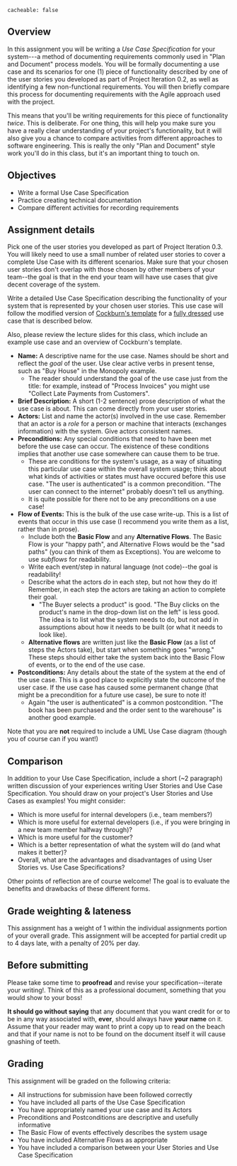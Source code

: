 ```
cacheable: false
```

## Overview

In this assignment you will be writing a *Use Case Specification* for your system---a method of documenting requirements commonly used in "Plan and Document" process models. You will be formally documenting a use case and its scenarios for one (1) piece of functionality described by one of the user stories you developed as part of Project Iteration 0.2, as well as identifying a few non-functional requirements. You will then briefly compare this process for documenting requirements with the Agile approach used with the project.

This means that you'll be writing requirements for this piece of functionality *twice*. This is deliberate. For one thing, this will help you make sure you have a really clear understanding of your project's functionality, but it will also give you a chance to compare activities from different approaches to software engineering. This is really the only "Plan and Document" style work you'll do in this class, but it's an important thing to touch on.

## Objectives

* Write a formal Use Case Specification
* Practice creating technical documentation
* Compare different activities for recording requirements

## Assignment details

Pick one of the user stories you developed as part of Project Iteration 0.3. You will likely need to use a small number of related user stories to cover a complete Use Case with its different scenarios. Make sure that your chosen user stories don't overlap with those chosen by other members of your team--the goal is that in the end your team will have use cases that give decent coverage of the system.

Write a detailed Use Case Specification describing the functionality of your system that is represented by your chosen user stories. This use case will follow the modified version of [Cockburn's template](http://alistair.cockburn.us/get/2465) for a [fully dressed](https://en.wikipedia.org/wiki/Use_case#Fully_dressed) use case that is described below.

Also, please review the lecture slides for this class, which include an example use case and an overview of Cockburn's template.

* **Name:** A descriptive name for the use case. Names should be short and reflect the <em>goal</em> of the user. Use clear active verbs in present tense, such as "Buy House" in the Monopoly example.
    * The reader should understand the goal of the use case just from the title: for example, instead of "Process Invoices" you might use "Collect Late Payments from Customers".
* **Brief Description:** A short (1-2 sentence) prose description of what the use case is about. This can come directly from your user stories.
* **Actors:** List and name the actor(s) involved in the use case. Remember that an actor is a *role* for a person or machine that interacts (exchanges information) with the system. Give actors consistent names.
* **Preconditions:** Any special conditions that need to have been met before the use case can occur. The existence of these conditions implies that another use case somewhere can cause them to be true.
    * These are conditions for the system's usage, as a way of situating this particular use case within the overall system usage; think about what kinds of activities or states must have occured before this use case. "The user is authenticated" is a common precondition. "The user can connect to the internet" probably doesn't tell us anything.
    * It is quite possible for there not to be any preconditions on a use case!
* **Flow of Events:** This is the bulk of the use case write-up. This is a list of events that occur in this use case (I recommend you write them as a list, rather than in prose).
    * Include both the **Basic Flow** and any **Alternative Flows**. The Basic Flow is your "happy path", and Alternative Flows would be the "sad paths" (you can think of them as Exceptions). You are welcome to use *subflows* for readability.
    * Write each event/step in natural language (not code)--the goal is readability!
    * Describe what the actors *do* in each step, but not how they do it! Remember, in each step the actors are taking an action to complete their goal.
      * "The Buyer selects a product" is good. "The Buy clicks on the product's name in the drop-down list on the left" is less good. The idea is to list what the system needs to do, but not add in assumptions about how it needs to be built (or what it needs to look like).
    * **Alternative flows** are written just like the **Basic Flow** (as a list of steps the Actors take), but start when something goes "wrong." These steps should either take the system back into the Basic Flow of events, or to the end of the use case.
* **Postconditions:** Any details about the state of the system at the end of the use case. This is a good place to explicitly state the outcome of the user case. If the use case has caused some permanent change (that might be a precondition for a future use case), be sure to note it!
    * Again "the user is authenticated" is a common postcondition. "The book has been purchased and the order sent to the warehouse" is another good example.

Note that you are **not** required to include a UML Use Case diagram (though you of course can if you want!)

## Comparison

In addition to your Use Case Specification, include a short (~2 paragraph) written discussion of your experiences writing User Stories and Use Case Specification. You should draw on your project's User Stories and Use Cases as examples! You might consider:

* Which is more useful for internal developers (i.e., team members?)
* Which is more useful for external developers (i.e., if you were bringing in a new team member halfway through)?
* Which is more useful for the customer?
* Which is a better representation of what the system will do (and what makes it better)?
* Overall, what are the advantages and disadvantages of using User Stories vs. Use Case Specifications?

Other points of reflection are of course welcome! The goal is to evaluate the benefits and drawbacks of these different forms.

## Grade weighting & lateness

This assignment has a weight of 1 within the individual assignments portion of your overall grade. This assignment will be accepted for partial credit up to 4 days late, with a penalty of 20% per day.

## Before submitting

Please take some time to **proofread** and revise your specification--iterate your writing!. Think of this as a professional document, something that you would show to your boss!

**It should go without saying** that any document that you want credit for or to be in any way associated with, **ever**, should always have **your name** on it. Assume that your reader may want to print a copy up to read on the beach and that if your name is not to be found on the document itself it will cause gnashing of teeth.

## Grading

This assignment will be graded on the following criteria:

* All instructions for submission have been followed correctly
* You have included all parts of the Use Case Specification
* You have appropriately named your use case and its Actors
* Preconditions and Postconditions are descriptive and usefully informative
* The Basic Flow of events effectively describes the system usage
* You have included Alternative Flows as appropriate
* You have included a comparison between your User Stories and Use Case Specification
